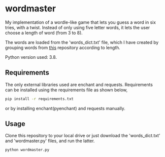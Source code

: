 # wordmaster
My implementation of a wordle-like game that lets you guess a word in six tries, with a twist. Instead of only using five letter words, it lets the user choose a length of word (from 3 to 8).

The words are loaded from the 'words_dict.txt' file, which I have created by grouping words from [this](https://github.com/dwyl/english-words) repository according to length.

Python version used: 3.8.

## Requirements

The only external libraries used are enchant and requests. Requirements can be installed using the requirements file as shown below,

```bash
pip install -r requirements.txt
```

or by installing enchant(pyenchant) and requests manually.

## Usage

Clone this repository to your local drive or just download the 'words_dict.txt' and 'wordmaster.py' files, and run the latter.

```bash
python wordmaster.py
```
